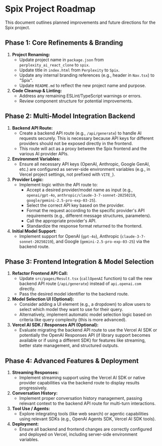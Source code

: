 # Spix Project Roadmap

This document outlines planned improvements and future directions for the Spix project.

## Phase 1: Core Refinements & Branding

1.  **Project Renaming:**
    *   Update project name in `package.json` from `perplexity_ai_react_clone` to `spix`.
    *   Update title in `index.html` from `Perplexity` to `Spix`.
    *   Update any internal branding references (e.g., header in `Nav.tsx`) to "Spix".
    *   Update `README.md` to reflect the new project name and purpose.
2.  **Code Cleanup & Linting:**
    *   Address any remaining ESLint/TypeScript warnings or errors.
    *   Review component structure for potential improvements.

## Phase 2: Multi-Model Integration Backend

1.  **Backend API Route:**
    *   Create a backend API route (e.g., `/api/generate`) to handle AI requests securely. This is necessary because API keys for different providers should not be exposed directly in the frontend.
    *   This route will act as a proxy between the Spix frontend and the various AI provider APIs.
2.  **Environment Variables:**
    *   Ensure all necessary API keys (OpenAI, Anthropic, Google GenAI, etc.) are configured as server-side environment variables (e.g., in Vercel project settings, not prefixed with `VITE_`).
3.  **Provider Logic:**
    *   Implement logic within the API route to:
        *   Accept a desired provider/model name as input (e.g., `openai/gpt-4o`, `anthropic/claude-3-7-sonnet-20250219`, `google/gemini-2.5-pro-exp-03-25`).
        *   Select the correct API key based on the provider.
        *   Format the request according to the specific provider's API requirements (e.g., different message structures, parameters).
        *   Call the appropriate provider's API.
        *   Standardize the response format returned to the frontend.
4.  **Initial Model Support:**
    *   Implement support for OpenAI (`gpt-4o`), Anthropic (`claude-3-7-sonnet-20250219`), and Google (`gemini-2.5-pro-exp-03-25`) via the backend route.

## Phase 3: Frontend Integration & Model Selection

1.  **Refactor Frontend API Call:**
    *   Update `src/pages/Result.tsx` (`callOpenAI` function) to call the new backend API route (`/api/generate`) instead of `api.openai.com` directly.
    *   Pass the desired model identifier to the backend route.
2.  **Model Selection UI (Optional):**
    *   Consider adding a UI element (e.g., a dropdown) to allow users to select which model they want to use for their query.
    *   Alternatively, implement automatic model selection logic based on criteria like query complexity (this is more advanced).
3.  **Vercel AI SDK / Responses API (Optional):**
    *   Evaluate migrating the backend API route to use the Vercel AI SDK or potentially the OpenAI Responses API (if library support becomes available or if using a different SDK) for features like streaming, better state management, and structured outputs.

## Phase 4: Advanced Features & Deployment

1.  **Streaming Responses:**
    *   Implement streaming support using the Vercel AI SDK or native provider capabilities via the backend route to display results progressively.
2.  **Conversation History:**
    *   Implement proper conversation history management, passing relevant context to the backend API route for multi-turn interactions.
3.  **Tool Use / Agents:**
    *   Explore integrating tools (like web search) or agentic capabilities using relevant SDKs (e.g., OpenAI Agents SDK, Vercel AI SDK tools).
4.  **Deployment:**
    *   Ensure all backend and frontend changes are correctly configured and deployed on Vercel, including server-side environment variables.
